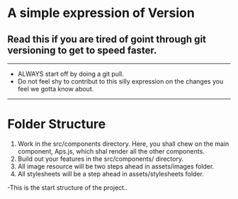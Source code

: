 # A simple expression of Version
## Read this if you are tired of goint through git versioning to get to speed faster.
---
* ALWAYS start off by doing a git pull.
* Do not feel shy to contribut to this silly expression on the changes you feel we gotta know about.
---
# Folder Structure
1. Work in the src/components directory. Here, you shall chew on the main component, Aps.js, which shal render all the other components.
1. Build out your features in the src/components/ directory.
1. All image resource will be two steps ahead in assets/images folder.
1. All stylesheets will be a step ahead in assets/stylesheets folder.

-This is the start structure of the project..

